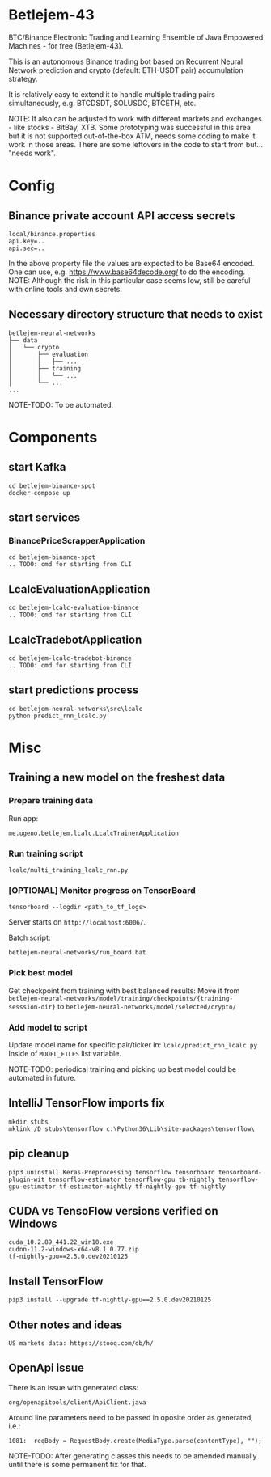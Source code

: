 # Betlejem-43

BTC/Binance Electronic Trading and Learning Ensemble of Java Empowered Machines - for free (Betlejem-43).

This is an autonomous Binance trading bot based on Recurrent Neural Network prediction and crypto (default: ETH-USDT pair) accumulation strategy.

It is relatively easy to extend it to handle multiple trading pairs simultaneously, e.g. BTCDSDT, SOLUSDC, BTCETH, etc.

NOTE: It also can be adjusted to work with different markets and exchanges - like stocks - BitBay, XTB. Some prototyping was successful in this area but it is not supported out-of-the-box ATM, needs some coding to make it work in those areas. There are some leftovers in the code to start from but... "needs work".

# Config

## Binance private account API access secrets
```
local/binance.properties
api.key=..
api.sec=..
```
In the above property file the values are expected to be Base64 encoded. One can use, e.g. https://www.base64decode.org/ to do the encoding. NOTE: Although the risk in this particular case seems low, still be careful with online tools and own secrets.

## Necessary directory structure that needs to exist 
```
betlejem-neural-networks
├── data
│   └── crypto
│       ├── evaluation
│       │   ├── ...
│       ├── training
│       │   └── ...
│       └── ...
...
```
NOTE-TODO: To be automated.

# Components

## start Kafka

```
cd betlejem-binance-spot
docker-compose up
```

## start services

### BinancePriceScrapperApplication
```
cd betlejem-binance-spot
.. TODO: cmd for starting from CLI
```

## LcalcEvaluationApplication
```
cd betlejem-lcalc-evaluation-binance
.. TODO: cmd for starting from CLI
```

## LcalcTradebotApplication
```
cd betlejem-lcalc-tradebot-binance
.. TODO: cmd for starting from CLI
```

## start predictions process
```
cd betlejem-neural-networks\src\lcalc
python predict_rnn_lcalc.py
```

# Misc

## Training a new model on the freshest data

### Prepare training data

Run app:
```
me.ugeno.betlejem.lcalc.LcalcTrainerApplication
```

### Run training script
```
lcalc/multi_training_lcalc_rnn.py
```

### [OPTIONAL] Monitor progress on TensorBoard
```
tensorboard --logdir <path_to_tf_logs>
```

Server starts on `http://localhost:6006/`.

Batch script:
```
betlejem-neural-networks/run_board.bat
```

### Pick best model

Get checkpoint from training with best balanced results:
Move it from `betlejem-neural-networks/model/training/checkpoints/{training-sesssion-dir}`
to `betlejem-neural-networks/model/selected/crypto/`

### Add model to script

Update model name for specific pair/ticker in:
`lcalc/predict_rnn_lcalc.py`
Inside of `MODEL_FILES` list variable. 

NOTE-TODO: periodical training and picking up best model could be automated in future.

## IntelliJ TensorFlow imports fix
```
mkdir stubs
mklink /D stubs\tensorflow c:\Python36\Lib\site-packages\tensorflow\
```


## pip cleanup
```
pip3 uninstall Keras-Preprocessing tensorflow tensorboard tensorboard-plugin-wit tensorflow-estimator tensorflow-gpu tb-nightly tensorflow-gpu-estimator tf-estimator-nightly tf-nightly-gpu tf-nightly
```

## CUDA vs TensoFlow versions verified on Windows
```
cuda_10.2.89_441.22_win10.exe
cudnn-11.2-windows-x64-v8.1.0.77.zip
tf-nightly-gpu==2.5.0.dev20210125
```

## Install TensorFlow
```
pip3 install --upgrade tf-nightly-gpu==2.5.0.dev20210125
```

## Other notes and ideas
```
US markets data: https://stooq.com/db/h/
```

## OpenApi issue

There is an issue with generated class:

```
org/openapitools/client/ApiClient.java
```

Around line parameters need to be passed in oposite order as generated, i.e.:
```
1081:  reqBody = RequestBody.create(MediaType.parse(contentType), "");
```
NOTE-TODO: After generating classes this needs to be amended manually until there is some permanent fix for that.